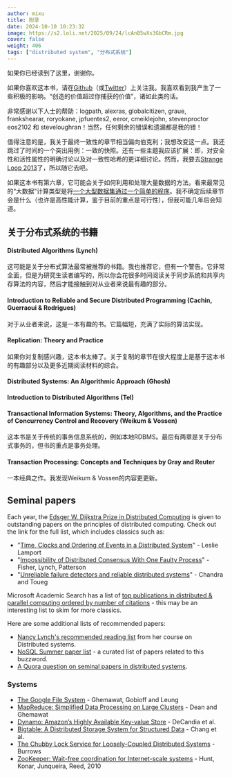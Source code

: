 ```yaml
---
author: mixu
title: 附录
date: 2024-10-10 10:23:32
image: https://s2.loli.net/2025/09/24/lcAnB5wXs3GbCRm.jpg
cover: false
weight: 406
tags: ["distributed system", "分布式系统"]
---
```


如果你已经读到了这里，谢谢你。

如果你喜欢这本书，请在[Github](https://github.com/mixu/)（或[Twitter](https://twitter.com/mikitotakada)）上关注我。我喜欢看到我产生了一些积极的影响。“创造的价值超过你捕获的价值”，诸如此类的话。

非常感谢以下人士的帮助：logpath, alexras, globalcitizen, graue, frankshearar, roryokane, jpfuentes2, eeror, cmeiklejohn, stevenproctor eos2102 和 steveloughran！当然，任何剩余的错误和遗漏都是我的错！

值得注意的是，我关于最终一致性的章节相当偏向伯克利；我想改变这一点。我还跳过了时间的一个突出用例：一致的快照。还有一些主题我应该扩展：即，对安全性和活性属性的明确讨论以及对一致性哈希的更详细讨论。然而，我要去[Strange Loop 2013](https://thestrangeloop.com/)了，所以随它去吧。

如果这本书有第六章，它可能会关于如何利用和处理大量数据的方法。看来最常见的“大数据”计算类型是将[一个大型数据集通过一个简单的程序](https://en.wikipedia.org/wiki/SPMD)。我不确定后续章节会是什么（也许是高性能计算，鉴于目前的重点是可行性），但我可能几年后会知道。

## 关于分布式系统的书籍

#### Distributed Algorithms (Lynch)

这可能是关于分布式算法最常被推荐的书籍。我也推荐它，但有一个警告。它非常全面，但是为研究生读者编写的，所以你会花很多时间阅读关于同步系统和共享内存算法的内容，然后才能接触到对从业者来说最有趣的部分。

#### Introduction to Reliable and Secure Distributed Programming (Cachin, Guerraoui & Rodrigues)

对于从业者来说，这是一本有趣的书。它篇幅短，充满了实际的算法实现。

#### Replication: Theory and Practice

如果你对复制感兴趣，这本书太棒了。关于复制的章节在很大程度上是基于这本书的有趣部分以及更多近期阅读材料的综合。

#### Distributed Systems: An Algorithmic Approach (Ghosh)

#### Introduction to Distributed Algorithms (Tel)

#### Transactional Information Systems: Theory, Algorithms, and the Practice of Concurrency Control and Recovery (Weikum & Vossen)

这本书是关于传统的事务信息系统的，例如本地RDBMS。最后有两章是关于分布式事务的，但书的重点是事务处理。

#### Transaction Processing: Concepts and Techniques by Gray and Reuter

一本经典之作。我发现Weikum & Vossen的内容更更新。

## Seminal papers

Each year, the [Edsger W. Dijkstra Prize in Distributed Computing](https://en.wikipedia.org/wiki/Dijkstra_Prize) is given to outstanding papers on the principles of distributed computing. Check out the link for the full list, which includes classics such as:

- "[Time, Clocks and Ordering of Events in a Distributed System](http://research.microsoft.com/users/lamport/pubs/time-clocks.pdf)" - Leslie Lamport
- "[Impossibility of Distributed Consensus With One Faulty Process](http://theory.lcs.mit.edu/tds/papers/Lynch/jacm85.pdf)" - Fisher, Lynch, Patterson
- "[Unreliable failure detectors and reliable distributed systems](https://scholar.google.com/scholar?q=Unreliable+Failure+Detectors+for+Reliable+Distributed+Systems)" - Chandra and Toueg

Microsoft Academic Search has a list of [top publications in distributed & parallel computing ordered by number of citations](http://libra.msra.cn/RankList?entitytype=1&topDomainID=2&subDomainID=16&last=0&start=1&end=100) - this may be an interesting list to skim for more classics.

Here are some additional lists of recommended papers:

- [Nancy Lynch's recommended reading list](http://courses.csail.mit.edu/6.852/08/handouts/handout3.pdf) from her course on Distributed systems.
- [NoSQL Summer paper list](http://nosqlsummer.org/papers) - a curated list of papers related to this buzzword.
- [A Quora question on seminal papers in distributed systems](https://www.quora.com/What-are-the-seminal-papers-in-distributed-systems-Why).

### Systems

- [The Google File System](https://research.google.com/archive/gfs.html) - Ghemawat, Gobioff and Leung
- [MapReduce: Simplified Data Processing on Large Clusters](https://research.google.com/archive/mapreduce.html) - Dean and Ghemawat
- [Dynamo: Amazon’s Highly Available Key-value Store](https://scholar.google.com/scholar?q=Dynamo%3A+Amazon%27s+Highly+Available+Key-value+Store) - DeCandia et al.
- [Bigtable: A Distributed Storage System for Structured Data](https://research.google.com/archive/bigtable.html) - Chang et al.
- [The Chubby Lock Service for Loosely-Coupled Distributed Systems](https://research.google.com/archive/chubby.html) - Burrows
- [ZooKeeper: Wait-free coordination for Internet-scale systems](http://labs.yahoo.com/publication/zookeeper-wait-free-coordination-for-internet-scale-systems/) - Hunt, Konar, Junqueira, Reed, 2010